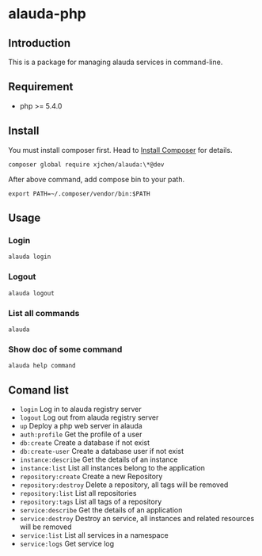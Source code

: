 # alauda-php

## Introduction

This is a package for managing alauda services in command-line.

## Requirement

-	php >= 5.4.0

## Install

You must install composer first. Head to [Install Composer](https://getcomposer.org/doc/00-intro.md) for details.

	composer global require xjchen/alauda:\*@dev
	
After above command, add compose bin to your path.

	export PATH=~/.composer/vendor/bin:$PATH
	
## Usage

### Login

	alauda login
	
### Logout

	alauda logout
	
### List all commands

	alauda
	
### Show doc of some command

	alauda help command
	
## Comand list

-	`login`			Log in to alauda registry server
-	`logout`		Log out from alauda registry server
-	`up`			Deploy a php web server in alauda
-	`auth:profile`		Get the profile of a user
-	`db:create`		Create a database if not exist
-	`db:create-user`	Create a database user if not exist
-	`instance:describe`	Get the details of an instance
-	`instance:list`		List all instances belong to the application
-	`repository:create`	Create a new Repository
-	`repository:destroy`	Delete a repository, all tags will be removed
-	`repository:list`	List all repositories
-	`repository:tags`	List all tags of a repository
-	`service:describe`	Get the details of an application
-	`service:destroy`	Destroy an service, all instances and related resources will be removed
-	`service:list`		List all services in a namespace
-	`service:logs`		Get service log

